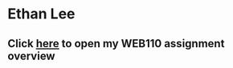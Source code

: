 <h1>Ethan Lee</h1>
<h2>Click <a href="https://le27521.github.io/index.html">here</a> to open my WEB110 assignment overview</h2>
